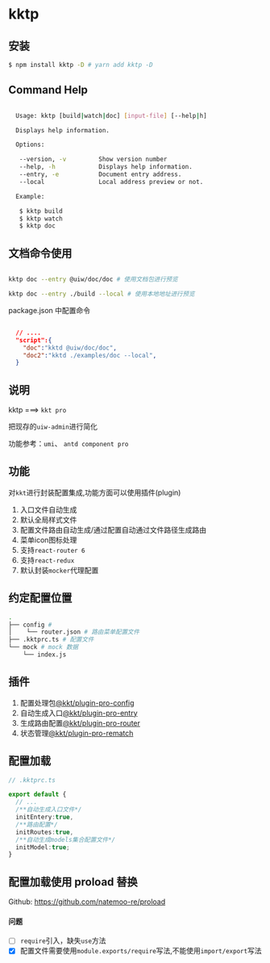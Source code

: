 kktp
===

## 安装

```bash
$ npm install kktp -D # yarn add kktp -D
```

## Command Help

```bash

  Usage: kktp [build|watch|doc] [input-file] [--help|h]

  Displays help information.

  Options:

   --version, -v         Show version number
   --help, -h            Displays help information.
   --entry, -e           Document entry address.
   --local               Local address preview or not.

  Example:

   $ kktp build
   $ kktp watch
   $ kktp doc

```

## 文档命令使用

```bash

kktp doc --entry @uiw/doc/doc # 使用文档包进行预览

kktp doc --entry ./build --local # 使用本地地址进行预览

```
package.json 中配置命令

```json

  // ....
  "script":{
    "doc":"kktd @uiw/doc/doc", 
    "doc2":"kktd ./examples/doc --local", 
  }

```

## 说明


kktp ===> `kkt pro`

把现存的`uiw-admin`进行简化

功能参考：`umi`、 `antd component pro`

## 功能

对`kkt`进行封装配置集成,功能方面可以使用插件(plugin)

1. 入口文件自动生成
2. 默认全局样式文件
3. 配置文件路由自动生成/通过配置自动通过文件路径生成路由
4. 菜单icon图标处理
5. 支持`react-router 6`
6. 支持`react-redux`
7. 默认封装`mocker`代理配置

## 约定配置位置

```bash
.
├── config # 
│    └── router.json # 路由菜单配置文件
├── .kktprc.ts # 配置文件
└── mock # mock 数据
    └── index.js
```

## 插件

1. 配置处理包[@kkt/plugin-pro-config](https://github.com/kktjs/kkt-pro/tree/main/packages/plugin/config)
2. 自动生成入口[@kkt/plugin-pro-entry](https://github.com/kktjs/kkt-pro/tree/main/packages/plugin/entry)
3. 生成路由配置[@kkt/plugin-pro-router](https://github.com/kktjs/kkt-pro/tree/main/packages/plugin/router)
4. 状态管理[@kkt/plugin-pro-rematch](https://github.com/kktjs/kkt-pro/tree/main/packages/plugin/rematch)

## 配置加载

```ts
// .kktprc.ts

export default {
  // ...
  /**自动生成入口文件*/
  initEntery:true,
  /**路由配置*/
  initRoutes:true,
  /**自动生成models集合配置文件*/
  initModel:true;
}

```

## 配置加载使用 proload 替换

Github: https://github.com/natemoo-re/proload

#### 问题

- [ ] `require`引入，缺失`use`方法
- [X] 配置文件需要使用`module.exports/require`写法,不能使用`import/export`写法
